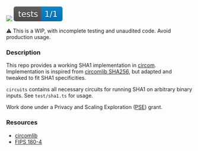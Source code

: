 ![](https://img.shields.io/badge/circom-2.0.3-lightgrey) ![](./test/report/badges/testReport.svg)

:warning: This is a WIP, with incomplete testing and unaudited code. Avoid production usage.

### Description

This repo provides a working SHA1 implementation in [circom](https://docs.circom.io/). Implementation is inspired from [circomlib SHA256](https://github.com/iden3/circomlib/tree/master/circuits/sha256), but adapted and tweaked to fit SHA1 specificities. 

`circuits` contains all necessary circuits for running SHA1 on arbitrary binary inputs. See `test/sha1.ts` for usage.

Work done under a Privacy and Scaling Exploration ([PSE](https://appliedzkp.org/)) grant.

### Resources

- [circomlib](https://github.com/iden3/circomlib)
- [FIPS 180-4](https://csrc.nist.gov/publications/detail/fips/180/4/final)

